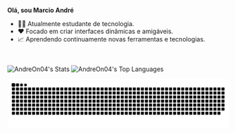 **Olá, sou Marcio André**

- 👨‍💻 Atualmente estudante de tecnologia. 
- ❤️ Focado em criar interfaces dinâmicas e amigáveis.
- 📈 Aprendendo continuamente novas ferramentas e tecnologias.

<br>

![AndreOn04's Stats](https://github-readme-stats.vercel.app/api?username=AndreOn04&theme=default&show_icons=true&hide_border=true&count_private=false)
![AndreOn04's Top Languages](https://github-readme-stats.vercel.app/api/top-langs/?username=AndreOn04&theme=default&show_icons=true&hide_border=true&layout=compact)

![AndreOn04](https://raw.githubusercontent.com/platane/snk/output/github-contribution-grid-snake-dark.svg)
